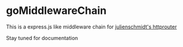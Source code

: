 # goMiddlewareChain

This is a express.js like middleware chain for [julienschmidt's httprouter](github.com/julienschmidt/httprouter)

Stay tuned for documentation